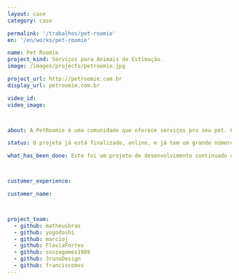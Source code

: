 ```yaml
---
layout: case
category: case

permalink: '/trabalhos/pet-roomie'
en: '/en/works/pet-roomie'

name: Pet Roomie
project_kind: Serviços para Animais de Estimação.
image: /images/projects/petroomie.jpg

project_url: http://petroomie.com.br
display_url: petroomie.com.br

video_id:
video_image:



about: A PetRoomie é uma comunidade que oferece serviços pro seu pet. Os serviços variam desde hotéis, babás, adestramento, passeio, banho e tosa.

status: O projeto já está finalizado, online, e já tem um grande número de usuários.

what_has_been_done: Este foi um projeto de desenvolvimento continuado que, depois de entregue, contratou também o Help para pequenas atualizações.



customer_experience:

customer_name:



project_team:
  - github: matheusbras
  - github: yogodoshi
  - github: marcioj
  - github: FlaviaFortes
  - github: souzagomes1989
  - github: 3runoDesign
  - github: franciscomxs
---
```

